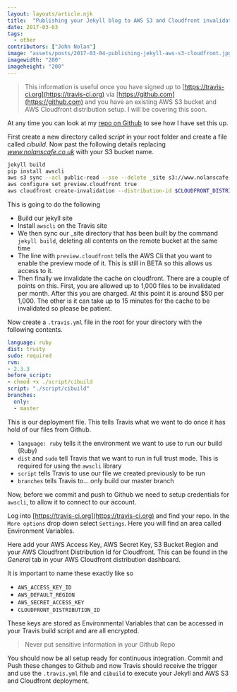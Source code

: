 ```yaml
---
layout: layouts/article.njk
title:  "Publishing your Jekyll blog to AWS S3 and Cloudfront invalidation using Travis CI"
date: 2017-03-03
tags: 
  - other
contributors: ["John Nolan"]
image: "assets/posts/2017-03-04-publishing-jekyll-aws-s3-cloudfront.jpg"
imagewidth: "200"
imageheight: "200"
---
```


> This information is useful once you have signed up to
> [https://travis-ci.org](https://travis-ci.org) via
> [https://github.com](https://github.com) and you have an existing
> AWS S3 bucket and AWS Cloudfront distribution setup. I will be covering
> this soon.

At any time you can look at my [repo on Github](https://github.com/johnnolan/blog) to see how I have set this
up.

First create a new directory called _script_ in your root folder and
create a file called _cibuild_. Now past the following details
replacing _www.nolanscafe.co.uk_ with your S3 bucket name.

``` bash
jekyll build
pip install awscli
aws s3 sync --acl public-read --sse --delete _site s3://www.nolanscafe.co.uk
aws configure set preview.cloudfront true
aws cloudfront create-invalidation --distribution-id $CLOUDFRONT_DISTRIBUTION_ID --paths '/*'
```

This is going to do the following

- Build our jekyll site
- Install `awscli` on the Travis site
- We then sync our \_site directory that has been built by the command
  `jekyll build`, deleting all contents on the remote
  bucket at the same time
- The line with `preview.cloudfront` tells the AWS Cli that you want
  to enable the preview mode of it. This is still in BETA so this allows
  us access to it.
- Then finally we invalidate the cache on cloudfront. There are a couple
  of points on this. First, you are allowed up to 1,000 files to be
  invalidated per month. After this you are charged. At this point it is
  around $50 per 1,000. The other is it can take up to 15 minutes for the
  cache to be invalidated so please be patient.

Now create a `.travis.yml` file in the root for your directory with the
following contents.

``` yaml
language: ruby
dist: trusty
sudo: required
rvm:
- 2.3.3
before_script:
- chmod +x ./script/cibuild
script: "./script/cibuild"
branches:
  only:
  - master
```

This is our deployment file. This tells Travis what we want to do once
it has hold of our files from Github.

- `language: ruby` tells it the environment we want to use to run our
  build (Ruby)
- `dist` and `sudo` tell Travis that we want to run in full
  trust mode. This is required for using the `awscli` library
- `script` tells Travis to use our file we created previously to be
  run
- `branches` tells Travis to... only build our master
  branch

Now, before we commit and push to Github we need to setup credentials for
`awscli`, to allow it to connect to our account.

Log into [https://travis-ci.org](https://travis-ci.org) and find your
repo. In the `More options` drop down select
`Settings`. Here you will find an area called Environment Variables.

Here add your AWS Access Key, AWS Secret Key, S3 Bucket Region
and your AWS Cloudfront Distribution Id for Cloudfront. This can be
found in the _General_ tab in your AWS Cloudfront distribution
dashboard.

It is important to name these exactly like so

- `AWS_ACCESS_KEY_ID`
- `AWS_DEFAULT_REGION`
- `AWS_SECRET_ACCESS_KEY`
- `CLOUDFRONT_DISTRIBUTION_ID`

These keys are stored as Environmental Variables that can be accessed in
your Travis build script and are all encrypted.

> Never put sensitive information in your Github Repo

You should now be all setup ready for continuous integration. Commit and
Push these changes to Github and now Travis should receive the trigger
and use the `.travis.yml` file and `cibuild` to execute your
Jekyll and AWS S3 and Cloudfront deployment.
